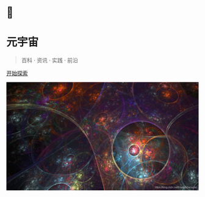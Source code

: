 # 🌌

<h1 id="cover-heading">
  元宇宙
</h1>

> 百科 · 资讯 · 实践 · 前沿

[开始探索](home)
<!-- [GitHub](https://github.com/hibbitts-design/docsify-open-publishing-starter-kit) -->

<!-- 背景图片 -->
![](_media/bg01.jpeg)
